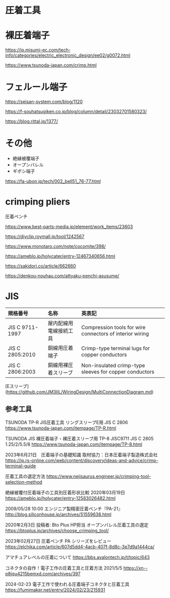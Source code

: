 # 圧着工具

# 裸圧着端子
https://jp.misumi-ec.com/tech-info/categories/electric_electronic_design/ee02/g0072.html


https://www.tsunoda-japan.com/crimp.html


# フェルール端子
https://seisan-system.com/blog/1120

https://f-souhatsugiken.co.jp/blog/column/detail/23032701580323/

https://blog.rittal.jp/1377/


# その他
- 絶縁被覆端子
- オープンバレル
- ギボシ端子
  
https://fa-ubon.jp/tech/002_bell51_76-77.html


# crimping pliers
圧着ペンチ

https://www.best-parts-media.jp/element/work_items/23603


https://diyclip.roymall.jp/tool/1242567


https://www.monotaro.com/note/cocomite/398/

https://ameblo.jp/holycater/entry-12467340656.html

https://sakidori.co/article/662660

https://denkou-nouhau.com/attyaku-penchi-asusume/




# JIS
| 規格番号|名称|英表記|
|:--|:--|:--|
| JIS C 9711-1997 | 屋内配線用電線接続工具 | Compression tools for wire connectors of interior wiring |
| JIS C 2805:2010 | 銅線用圧着端子 | Crimp-type terminal lugs for copper conductors |
| JIS C 2806:2003 | 銅線用裸圧着スリーブ | Non-insulated crimp-type sleeves for copper conductors |

[Eスリーブ]
(https://github.com/JM3IIL/WiringDesign/MultiConnectionDiagram.md)


## 参考工具
TSUNODA TP-R JIS圧着工具 
リングスリーブE用  JIS C 2806
https://www.tsunoda-japan.com/itempage/TP-R.html

TSUNODA JIS 裸圧着端子・裸圧着スリーブ用 TP-8 JISC9711 JIS C 2805 1.25/2/5.5/8
https://www.tsunoda-japan.com/itempage/TP-8.html


2023年6月21日　圧着端子の基礎知識
取材協力：日本圧着端子製造株式会社
https://jp.rs-online.com/web/content/discovery/ideas-and-advice/crimp-terminal-guide


圧着工具の選定方法
https://www.nejisaurus.engineer.jp/crimping-tool-selection-method

絶縁被覆付圧着端子の工具別圧着形状比較
2020年03月19日
https://ameblo.jp/holycater/entry-12583026482.html

2009/05/28 10:00 エンジニア製精密圧着ペンチ『PA-21』
http://blog.siliconhouse.jp/archives/51559638.html

2020年2月3日 投稿者: Bto Plus HP担当
オープンバレル圧着工具の選定
https://btoplus.jp/archives/choose_crimping_tool/

2023年02月27日 圧着ペンチ PA シリーズをレビュー
https://elchika.com/article/607d5dd4-4acb-407f-8d8c-3e7d9a1444ca/

アマチュアレベルの圧着について
https://bbs.avalontech.jp/t/topic/643

コネクタの自作！電子工作の圧着工具と圧着方法 2021/5/5
https://xn--p8jqu4215bemxd.com/archives/397

2024-02-23
電子工作で使われる圧着端子コネクタと圧着工具
https://fumimaker.net/entry/2024/02/23/215931






